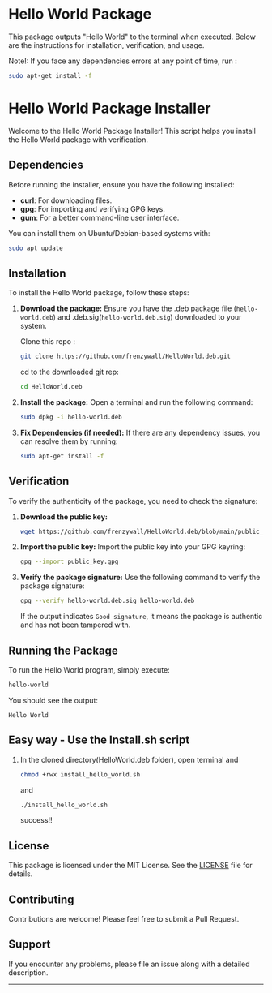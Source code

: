 # Hello World Package

This package outputs "Hello World" to the terminal when executed. Below are the instructions for installation, verification, and usage.

Note!: If you face any dependencies errors at any point of time, run :
```bash
sudo apt-get install -f
```

# Hello World Package Installer

Welcome to the Hello World Package Installer! This script helps you install the Hello World package with verification.

## Dependencies

Before running the installer, ensure you have the following installed:

- **curl**: For downloading files.
- **gpg**: For importing and verifying GPG keys.
- **gum**: For a better command-line user interface.

You can install them on Ubuntu/Debian-based systems with:

```bash
sudo apt update
```
## Installation

To install the Hello World package, follow these steps:

1. **Download the package:** 
   Ensure you have the .deb package file (`hello-world.deb`) and .deb.sig(`hello-world.deb.sig`) downloaded to your system.

   Clone this repo :
   ```bash
   git clone https://github.com/frenzywall/HelloWorld.deb.git
   ```

   cd to the downloaded git rep:
   ```bash
   cd HelloWorld.deb
   ```

3. **Install the package:** 
   Open a terminal and run the following command:
   ```bash
   sudo dpkg -i hello-world.deb
   ```

4. **Fix Dependencies (if needed):** 
   If there are any dependency issues, you can resolve them by running:
   ```bash
   sudo apt-get install -f
   ```

## Verification

To verify the authenticity of the package, you need to check the signature:

1. **Download the public key:** 

   ```bash
   wget https://github.com/frenzywall/HelloWorld.deb/blob/main/public_key.gpg
   ```
   

2. **Import the public key:** 
   Import the public key into your GPG keyring:
   ```bash
   gpg --import public_key.gpg
   ```

3. **Verify the package signature:** 
   Use the following command to verify the package signature:
   ```bash
   gpg --verify hello-world.deb.sig hello-world.deb
   ```
   If the output indicates `Good signature`, it means the package is authentic and has not been tampered with.

## Running the Package

To run the Hello World program, simply execute:

```bash
hello-world
```

You should see the output:
```
Hello World
```
## Easy way - Use the Install.sh script
1. In the cloned directory(HelloWorld.deb folder), open terminal and
   ```bash
   chmod +rwx install_hello_world.sh
   ```
   and
   
   ```bash
   ./install_hello_world.sh
   ```
   success!!

## License

This package is licensed under the MIT License. See the [LICENSE](LICENSE) file for details.

## Contributing

Contributions are welcome! Please feel free to submit a Pull Request.

## Support

If you encounter any problems, please file an issue along with a detailed description.

---

